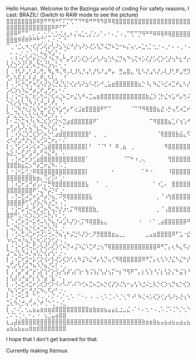 Hello Human.
Welcome to the Bazinga world of coding
For safety reasons, I cast: BRAZIL! (Switch to RAW mode to see the picture)
⣿⣿⣿⣿⣿⣿⣿⡿⠿⡿⠛⠛⠻⠛⠋⠍⡉⢋⠙⠙⠛⠿⠛⠛⠻⠻⡿⠿⢿⣿⣿⣿⣿⣿⣿⣿⣿⣿⣿⣿⣿⣿⣿⣿⣿⣿⣿⣿⣿⣿⣿⣿⣿⣿⣿⣿⣿⣿⣿⣿⣿⠿⠟⠋⠋
⣿⡿⠿⠛⢉⠉⡀⠄⡐⢀⢂⣁⢂⡡⢌⡰⣀⠆⡌⢤⣁⢂⡌⡐⡠⠁⠄⠂⠄⡈⠠⢀⠉⢋⠉⡙⠻⠛⠛⠿⠿⢿⠿⢿⣿⣿⣿⣿⣿⣿⣿⣿⠿⠿⠿⠟⠛⠛⢉⠁⠄⡐⠠⢁⠘
⠉⢀⠐⣈⢄⠲⡐⢎⡜⡡⢎⡔⢣⠜⣢⠱⣌⠚⡜⢢⠜⡢⢜⡡⢣⡙⢬⡙⠦⣑⠒⠦⡌⢤⢂⠤⣁⢂⡁⢂⡐⠠⢀⠂⠄⠠⢀⠐⠠⠀⠄⠠⢀⠂⡐⢈⢄⡁⠦⣌⠲⣡⠃⠄⡈
⡀⢂⠸⡐⢎⡱⣉⠖⡬⡑⢎⡘⠦⡙⢤⠓⡤⢋⡜⡡⢎⡱⢊⡔⢣⠜⣢⢑⠣⣌⡙⢦⠙⢢⢍⠲⡡⢎⡜⡡⢎⡱⢊⡜⢢⠓⣆⠚⡔⢣⢎⡱⢊⡜⣡⢋⠦⣙⠲⢌⡱⢢⠅⢂⠐
⡇⢀⠸⢣⠜⣠⢃⠼⡠⢛⡄⠻⣄⠻⢄⠻⡠⢇⡸⢣⡘⢤⢃⡜⢣⠜⣠⠛⡤⠀⣛⣤⣿⣄⠘⣇⠣⡜⣠⠣⡜⡠⢇⡸⢃⠟⣠⢛⡹⢋⡄⢣⢏⡸⣀⠇⡼⣀⠟⣄⠣⢇⡄⢀⠘
⡇⠠⢘⠥⡚⢤⢋⠲⣡⠣⡜⡱⢌⡚⣌⢣⡑⢎⡔⢣⠜⣢⠣⢜⡡⠚⣀⣥⣶⣿⣿⣿⣿⣿⣿⣦⡑⠸⡄⠳⣌⠱⣊⠴⣉⠞⣄⠣⡜⡡⢎⡱⢢⠱⣌⠚⡴⣈⠞⣠⢋⠖⡄⠂⠌
⡇⡐⢨⠒⡍⢦⡉⢖⡡⢓⠬⡑⢎⠴⣈⠦⣉⠖⣌⢣⠚⠤⣉⣤⣶⣿⣿⣿⣿⣿⣿⣿⣿⣿⣿⣿⣿⣷⣌⡱⢈⡓⣌⠲⣡⠚⡤⢓⠬⡑⢎⡔⢣⠣⣌⠳⡰⢡⠚⡤⢃⠞⡄⠈⠄
⡇⠐⣈⠳⡘⢆⡍⢦⠱⣉⠖⡩⢎⠲⣡⠚⡤⠋⢔⣨⣶⣿⣿⣿⣿⠟⠋⠉⠀⠀⠀⠀⠀⠈⠉⠙⠻⢿⣿⣿⣦⣜⠠⡓⢤⢋⠴⣉⠖⣩⠒⣌⢣⡑⢆⢣⡑⢣⡙⠴⣉⠎⡄⠡⠈
⡇⠂⠬⡑⣍⠲⡘⢆⠳⢌⢎⡱⢊⡕⠢⣙⣴⣾⣿⣿⣿⣿⣿⠟⠁⠀⠀⠀⠀⠀⠀⠀⠀⠀⠀⠀⠀⠀⠉⠻⣿⣿⣿⣦⣁⠎⢲⢡⠚⡤⢋⡔⢣⠜⡌⢦⠙⣆⡙⠦⡑⢎⡄⢁⠂
⡇⢈⠰⡱⢌⡱⣉⢎⡱⢊⠦⡑⢃⣴⣾⣿⣿⣿⣿⣿⣿⣿⠃⢀⠀⠀⡀⠀⠀⠀⠀⠀⠀⠀⠀⠀⠀⠀⠀⠀⠈⢿⣿⣿⣿⣷⣮⣄⠫⢔⠣⡜⣡⠚⡜⢢⡙⢤⢊⠵⣉⠖⡄⠂⠌
⡇⢂⠘⡥⢊⠴⡡⢎⠴⢉⣢⣾⣿⣿⣿⣿⣿⣿⣿⣿⣿⡇⠃⠀⠈⠈⠃⠘⠀⠿⢀⣦⠀⢀⠀⠀⠀⠀⠀⠀⠀⠀⠻⣿⣿⣿⣿⣿⣿⣦⣕⡘⠤⣋⠜⣡⠚⡤⢋⠲⣌⠚⡄⠈⠄
⡇⠠⢘⠴⣉⠖⡱⢊⣴⣿⣿⣿⣿⣿⣿⣿⣿⣿⣿⣿⣿⠁⠀⠀⠀⠀⠀⠀⠀⠀⠀⠈⠉⠓⠰⢀⢄⠀⠀⠀⠀⠀⠀⢻⣿⣿⣿⣿⣿⣿⣿⣿⣷⣦⣍⡢⠙⡴⣉⠖⣌⠳⠄⠡⢈
⡇⠐⢨⠒⡥⢊⡐⠿⢿⣿⣿⣿⣿⣿⣿⣿⣿⣿⣿⣿⣿⡇⠀⠀⠀⠀⠀⠀⠂⠀⠀⠀⠀⠀⠀⠀⠁⠓⠐⠀⠀⠀⠀⠸⣿⣿⣿⣿⣿⣿⣿⣿⣿⣿⣿⣿⣷⣶⡄⠩⡔⡩⠆⢁⠂
⡇⢈⠰⣉⠖⣡⠚⡴⢡⠌⡍⡛⢿⣿⣿⣿⣿⣿⣿⣿⣿⣧⠀⠀⠁⠀⢀⠀⠀⠀⠀⠀⠀⠀⠀⠀⠀⠀⠀⠁⠰⣁⠄⠀⣿⣿⣿⣿⣿⣿⣿⣿⣿⣿⣿⣿⠟⠡⣌⠓⡬⡑⠎⢀⠂
⡇⠠⢘⠤⣋⠴⣉⠖⣡⠚⡴⡑⢦⡈⠝⡻⢿⣿⣿⣿⣿⣿⣧⠀⠀⠀⠀⠀⠀⠀⠀⠀⠀⠀⠀⠀⠀⠀⠀⠀⡀⠈⠰⢳⣿⣿⣿⣿⣿⣿⣿⣿⣿⡿⢋⠡⡜⡱⢌⠳⡰⣉⠆⠠⢈
⡇⠐⢨⠒⡥⢚⠤⣋⠴⣉⠦⡙⢤⡙⡜⡰⢂⡍⠻⢿⣿⣿⣿⣷⡀⠀⠀⠀⠀⠀⠀⠀⠀⠀⠀⠀⠀⠀⠀⠀⡀⠈⢠⣿⣿⣿⣿⣿⣿⣿⡿⠛⢡⡐⢎⡱⢌⡱⢊⠥⡓⡌⠆⡁⢂
⡇⢈⠰⣉⠖⣩⠒⡥⢚⠤⢣⡙⢦⡘⠴⣡⠣⡜⡱⢂⡍⠻⢿⣿⣿⣦⣄⠀⠀⠀⠀⠀⠀⠀⠀⠐⠀⠀⠂⠁⢀⣴⣿⣿⣿⣿⣿⡿⠛⡉⢤⡙⢆⡍⢦⡑⢎⠴⣉⠖⡱⢌⡃⢀⠂
⡇⠠⢘⠤⣋⠴⣉⠖⡩⢜⡡⢚⠤⡙⢦⢡⠓⡬⣑⠣⡜⡱⢂⠝⡻⣿⣿⣿⣶⣤⣀⡀⠀⠀⠀⠀⠀⣀⣤⣶⣿⣿⣿⣿⠿⠋⣡⠐⣎⠱⢢⢍⠲⡘⢦⡘⣌⠲⡡⢎⡱⢊⡔⠠⢈
⡇⠐⢨⠒⡥⢚⠤⣋⠔⡣⢜⡡⢎⡱⢊⠦⡙⠴⣨⠱⣌⠱⣉⠞⣐⢢⠙⢿⣿⣿⣿⣿⣿⣿⣿⣿⣿⣿⣿⣿⠿⠛⡉⡄⢆⠳⣄⠫⡔⣩⠒⣌⢣⡙⠴⡘⢤⢣⡑⢎⡔⢣⠂⡐⠠
⡇⢈⠰⣉⠖⣩⠒⡥⢊⡕⢪⠔⡣⢜⡡⢎⡱⢃⢆⠳⣨⠱⣌⠚⡤⢣⡙⢤⢊⠻⢿⣿⣿⣿⣿⣿⠿⠛⡉⡄⢆⢣⠱⡘⣌⠣⣌⠓⡜⢤⢋⡔⢣⠜⣡⠙⢦⠱⡘⢦⡘⠥⡃⠠⢁
⡇⢠⠘⣤⠋⣴⠉⡖⢡⡎⢱⠊⡕⢪⡔⢣⡼⢡⡎⢱⠂⢳⢨⢱⡌⢣⡜⢢⡍⠒⡆⠙⢻⠟⠉⡄⡆⢣⢱⠘⡌⡆⢣⡕⡌⠓⣬⢱⠘⡆⢣⡼⢡⠚⣤⠋⡆⢣⠙⣴⠈⣧⠁⠂⡄
⡇⠠⢘⠤⣋⠴⣉⠖⡡⢎⡱⢊⠕⠪⠔⠣⠜⠡⠎⠱⢊⠦⣉⠦⣉⠦⡑⢎⡜⡱⢌⢣⠒⡤⢣⠱⣘⠬⣂⠧⡑⢎⡱⢢⡙⢦⡑⢎⡱⡘⢦⠱⣉⠖⣡⠚⡜⣌⠳⢄⠫⡔⠃⡐⠠
⠇⡐⢨⠒⠥⠚⢀⠉⡐⠠⢀⠂⠌⠐⠠⠁⢂⠡⠀⠁⠂⠄⠠⠀⠄⢂⠡⢈⠠⠑⡈⢂⠙⠰⠃⠳⢌⠲⡡⢎⡱⢊⡔⢣⠜⡢⢜⢢⠱⣉⢆⠳⢌⡚⢤⢋⠴⡈⠞⢈⠑⢈⠐⠠⣁
⡇⢀⠂⠌⡀⢂⣄⣦⣤⣶⣶⣶⣾⣿⣿⣿⣿⣿⣿⣿⣿⣿⣶⣷⣶⣶⣦⣤⣤⣆⣐⣀⣌⠠⠁⠂⠄⢂⠐⠠⢀⠡⢈⠡⢈⠑⡈⢂⠑⡈⠌⠡⢈⠐⡀⠂⠄⠐⠀⢢⣈⣤⣶⣿⣿
⣆⣠⣼⣶⣿⣿⣿⣿⣿⣿⣿⣿⣿⣿⣿⣿⣿⣿⣿⣿⣿⣿⣿⣿⣿⣿⣿⣿⣿⣿⣿⣿⣿⣿⣿⣿⣷⣶⣶⣷⣦⣤⣦⣴⣦⣤⣴⣤⣦⣤⣦⣥⣦⣤⣤⣾⣶⣾⣿⣿⣿⣿⣿⣿⣿

I hope that I don't get banned for that.

Currently making Xennux.
